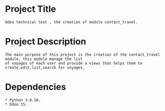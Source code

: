 # Project Title
    Odoo technical test , the creation of module contact_travel. 
# Project Description    
    The main purpose of this project is the creation of the contact_travel module, this module manage the list 
    of voyages of each user and provide a views that helps them to create,edit,list,search for voyages.
# Dependencies
    * Python 3.8.10.
    * Odoo 15.
